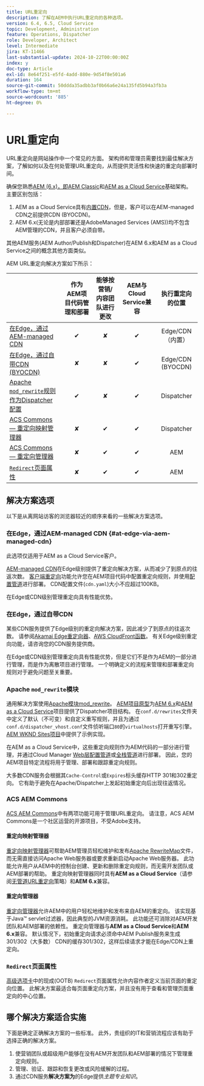 ```yaml
---
title: URL重定向
description: 了解在AEM中执行URL重定向的各种选项。
version: 6.4, 6.5, Cloud Service
topic: Development, Administration
feature: Operations, Dispatcher
role: Developer, Architect
level: Intermediate
jira: KT-11466
last-substantial-update: 2024-10-22T00:00:00Z
index: y
doc-type: Article
exl-id: 8e64f251-e5fd-4add-880e-9d54f8e501a6
duration: 164
source-git-commit: 50ddda35adbb3af0b66a6e24a135fd5b94a3fb3a
workflow-type: tm+mt
source-wordcount: '885'
ht-degree: 0%

---
```


# URL重定向

URL重定向是网站操作中一个常见的方面。 架构师和管理员需要找到最佳解决方案，了解如何以及在何处管理URL重定向，从而提供灵活性和快速的重定向部署时间。

确保您熟悉[AEM (6.x)，即AEM Classic](https://experienceleague.adobe.com/en/docs/experience-manager-learn/dispatcher-tutorial/chapter-2)和[AEM as a Cloud Service](https://experienceleague.adobe.com/en/docs/experience-manager-cloud-service/content/overview/architecture)基础架构。 主要区别包括：

1. AEM as a Cloud Service具有[内置CDN](https://experienceleague.adobe.com/en/docs/experience-manager-cloud-service/content/implementing/content-delivery/cdn)，但是，客户可以在AEM-managed CDN之前提供CDN (BYOCDN)。
1. AEM 6.x(无论是内部部署还是AdobeManaged Services (AMS))均不包含AEM管理的CDN，并且客户必须自带。

其他AEM服务(AEM Author/Publish和Dispatcher)在AEM 6.x和AEM as a Cloud Service之间的概念其他方面类似。

AEM URL重定向解决方案如下所示：

|                                                   | 作为AEM项目代码管理和部署 | 能够按营销/内容团队进行更改 | AEM与Cloud Service兼容 | 执行重定向的位置 |
|---------------------------------------------------|:-----------------------:|:---------------------:|:---------------------:| :---------------------:|
| [在Edge，通过AEM-managed CDN](#at-edge-via-aem-managed-cdn) | ✔ | ✘ | ✔ | Edge/CDN（内置） |
| [在Edge，通过自带CDN (BYOCDN)](#at-edge-via-bring-your-own-cdn) | ✘ | ✘ | ✔ | Edge/CDN (BYOCDN) |
| [Apache `mod_rewrite`规则作为Dispatcher配置](#apache-mod_rewrite-module) | ✔ | ✘ | ✔ | Dispatcher |
| [ACS Commons — 重定向映射管理器](#redirect-map-manager) | ✘ | ✔ | ✔ | Dispatcher |
| [ACS Commons — 重定向管理器](#redirect-manager) | ✘ | ✔ | ✔ | AEM |
| [`Redirect`页面属性](#the-redirect-page-property) | ✘ | ✔ | ✔ | AEM |


## 解决方案选项

以下是从离网站访客的浏览器较近的顺序来看的一些解决方案选项。

### 在Edge，通过AEM-managed CDN {#at-edge-via-aem-managed-cdn}

此选项仅适用于AEM as a Cloud Service客户。

[AEM-managed CDN](https://experienceleague.adobe.com/en/docs/experience-manager-cloud-service/content/implementing/content-delivery/cdn)在Edge级别提供了重定向解决方案，从而减少了到原点的往返次数。 [客户端重定向](https://experienceleague.adobe.com/en/docs/experience-manager-cloud-service/content/implementing/content-delivery/cdn-configuring-traffic#client-side-redirectors)功能允许您在AEM项目代码中配置重定向规则，并使用[配置管道](https://experienceleague.adobe.com/en/docs/experience-manager-learn/cloud-service/security/traffic-filter-and-waf-rules/how-to-setup#deploy-rules-through-cloud-manager)进行部署。 CDN配置文件(`cdn.yaml`)大小不应超过100KB。

在Edge或CDN级别管理重定向具有性能优势。

### 在Edge，通过自带CDN

某些CDN服务提供了Edge级别的重定向解决方案，因此减少了到原点的往返次数。 请参阅[Akamai Edge重定向器](https://techdocs.akamai.com/cloudlets/docs/what-edge-redirector)、[AWS CloudFront函数](https://docs.aws.amazon.com/AmazonCloudFront/latest/DeveloperGuide/cloudfront-functions.html)。 有关Edge级别重定向功能，请咨询您的CDN服务提供商。

在Edge或CDN级别管理重定向具有性能优势，但是它们不是作为AEM的一部分进行管理，而是作为离散项目进行管理。 一个明确定义的流程来管理和部署重定向规则对于避免问题至关重要。


### Apache `mod_rewrite`模块

通用解决方案使用[Apache模块mod_rewrite](https://httpd.apache.org/docs/current/mod/mod_rewrite.html)。 [AEM项目原型](https://github.com/adobe/aem-project-archetype)为[AEM 6.x](https://github.com/adobe/aem-project-archetype/tree/develop/src/main/archetype/dispatcher.ams#file-structure)和[AEM as a Cloud Service](https://github.com/adobe/aem-project-archetype/tree/develop/src/main/archetype/dispatcher.cloud#file-structure)项目提供了Dispatcher项目结构。 在`conf.d/rewrites`文件夹中定义了默认（不可变）和自定义重写规则，并且为通过`conf.d/dispatcher_vhost.conf`文件侦听端口`80`的`virtualhosts`打开重写引擎。 [AEM WKND Sites项目](https://github.com/adobe/aem-guides-wknd/tree/main/dispatcher/src/conf.d/rewrites)中提供了示例实现。

在AEM as a Cloud Service中，这些重定向规则作为AEM代码的一部分进行管理，并通过Cloud Manager [Web层配置管道](https://experienceleague.adobe.com/en/docs/experience-manager-cloud-service/content/implementing/using-cloud-manager/cicd-pipelines/introduction-ci-cd-pipelines)或[全栈管道](https://experienceleague.adobe.com/en/docs/experience-manager-cloud-service/content/implementing/using-cloud-manager/cicd-pipelines/introduction-ci-cd-pipelines)进行部署。 因此，您的AEM项目特定流程将用于管理、部署和跟踪重定向规则。

大多数CDN服务会根据其`Cache-Control`或`Expires`标头缓存HTTP 301和302重定向。 它有助于避免在Apache/Dispatcher上发起初始重定向后出现往返情况。


### ACS AEM Commons

[ACS AEM Commons](https://adobe-consulting-services.github.io/acs-aem-commons/)中有两项功能可用于管理URL重定向。 请注意，ACS AEM Commons是一个社区运营的开源项目，不受Adobe支持。

#### 重定向映射管理器

[重定向映射管理器](https://adobe-consulting-services.github.io/acs-aem-commons/features/redirect-map-manager/index.html)可帮助AEM管理员轻松维护和发布[Apache RewriteMap](https://httpd.apache.org/docs/2.4/rewrite/rewritemap.html)文件，而无需直接访问Apache Web服务器或要求重新启动Apache Web服务器。 此功能允许用户从AEM中的控制台创建、更新和删除重定向规则，而无需开发团队或AEM部署的帮助。 重定向映射管理器同时具有&#x200B;**AEM as a Cloud Service**（请参阅[无管道URL重定向](https://experienceleague.adobe.com/en/docs/experience-manager-cloud-service/content/implementing/content-delivery/pipeline-free-url-redirects)策略）和&#x200B;**AEM 6.x**&#x200B;兼容。

#### 重定向管理器

[重定向管理器](https://adobe-consulting-services.github.io/acs-aem-commons/features/redirect-manager/index.html)允许AEM中的用户轻松地维护和发布来自AEM的重定向。 该实现基于Java™ servlet过滤器，因此典型的JVM资源消耗。 此功能还可消除对AEM开发团队和AEM部署的依赖性。 重定向管理器与&#x200B;**AEM as a Cloud Service**&#x200B;和&#x200B;**AEM 6.x**&#x200B;兼容。 默认情况下，初始重定向请求必须命中AEM Publish服务来生成301/302（大多数） CDN的缓存301/302，这样后续请求才能在Edge/CDN上重定向。

### `Redirect`页面属性

[高级选项卡](https://experienceleague.adobe.com/docs/experience-manager-cloud-service/content/sites/authoring/sites-console/page-properties.html)中的现成(OOTB) `Redirect`页面属性允许内容作者定义当前页面的重定向位置。 此解决方案最适合每页面重定向方案，并且没有用于查看和管理页面重定向的中心位置。

## 哪个解决方案适合实施

下面是确定正确解决方案的一些标准。 此外，贵组织的IT和营销流程应该有助于选择正确的解决方案。

1. 使营销团队或超级用户能够在没有AEM开发团队和AEM部署的情况下管理重定向规则。
1. 管理、验证、跟踪和恢复更改或风险缓解的过程。
1. 通过CDN服务&#x200B;**解决方案为**&#x200B;的Edge提供&#x200B;_主题专业知识_。
